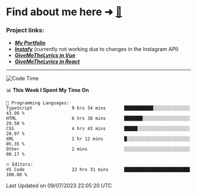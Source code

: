 # Find about me here ➜ [🧑](https://pauabella.dev)

### Project links:
- ***[My Portfolio](https://pauabella.dev)***
- ***[Instafy](https://instafy.me)*** (currently not working due to changes in the Instagram API)
- ***[GiveMeTheLyrics in Vue](https://lyrics.pauabella.dev)***
- ***[GiveMeTheLyrics in React](https://pauabella.dev/GiveMeTheLyrics)***

---
<!--START_SECTION:waka-->
![Code Time](http://img.shields.io/badge/Code%20Time-2%2C304%20hrs%2033%20mins-blue)

📊 **This Week I Spent My Time On** 

```text
💬 Programming Languages: 
TypeScript               9 hrs 54 mins       ███████████░░░░░░░░░░░░░░   43.98 % 
HTML                     6 hrs 38 mins       ███████░░░░░░░░░░░░░░░░░░   29.50 % 
CSS                      4 hrs 43 mins       █████░░░░░░░░░░░░░░░░░░░░   20.97 % 
XML                      1 hr 12 mins        █░░░░░░░░░░░░░░░░░░░░░░░░   05.35 % 
Other                    2 mins              ░░░░░░░░░░░░░░░░░░░░░░░░░   00.17 % 

🔥 Editors: 
VS Code                  22 hrs 31 mins      █████████████████████████   100.00 % 
```


 Last Updated on 09/07/2023 22:05:20 UTC
<!--END_SECTION:waka-->
